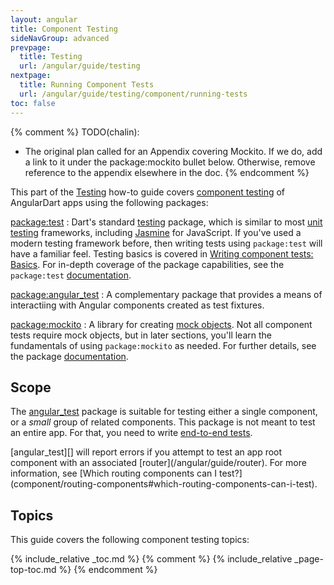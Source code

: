 ```yaml
---
layout: angular
title: Component Testing
sideNavGroup: advanced
prevpage:
  title: Testing
  url: /angular/guide/testing
nextpage:
  title: Running Component Tests
  url: /angular/guide/testing/component/running-tests
toc: false
---
```

{% comment %}
TODO(chalin):
- The original plan called for an Appendix covering Mockito. If we do, add a link
  to it under the package:mockito bullet below. Otherwise,
  remove reference to the appendix elsewhere in the doc.
{% endcomment %}

This part of the [Testing](/angular/guide/testing) how-to guide covers
[component testing][] of AngularDart apps using the following packages:

[package:test][]
: Dart's standard [testing][] package, which is similar to most
  [unit testing][] frameworks, including [Jasmine][] for
  JavaScript. If you've used a modern testing framework before,
  then writing tests using `package:test` will have a familiar feel.
  Testing basics is covered in [Writing component tests: Basics](component/basics). For
  in-depth coverage of the package capabilities, see the `package:test`
  [documentation][package:test].

[package:angular_test][]
: A complementary package that provides a means of interactiing with Angular components created as test fixtures.

[package:mockito][]
: A library for creating
  [mock objects](https://en.wikipedia.org/wiki/Mock_object).
  Not all component tests require mock objects, but in later sections, you'll learn
  the fundamentals of using `package:mockito` as needed. For further details,
  see the package [documentation][package:mockito].

## Scope

The [angular_test][] package is suitable for testing either a
single component, or a _small_ group of related components.
This package is not meant to test an entire app. For that, you need to write
[end-to-end tests](/angular/guide/testing/e2e).

<div class="alert alert-warning" markdown="1">
  [angular_test][] will report errors if you attempt to test an
  app root component with an associated [router](/angular/guide/router). For more information, see
  [Which routing components can I test?](component/routing-components#which-routing-components-can-i-test).
</div>

## Topics

This guide covers the following component testing topics:

{% include_relative _toc.md %}
{% comment %}
{% include_relative _page-top-toc.md %}
{% endcomment %}

[Jasmine]: https://jasmine.github.io
[angular_test]: https://pub.dartlang.org/packages/angular_test
[component testing]: https://en.wikipedia.org/wiki/Software_testing#Component_interface_testing
[package:angular_test]: https://pub.dartlang.org/packages/angular_test
[package:mockito]: https://pub.dartlang.org/packages/mockito
[package:test]: https://pub.dartlang.org/packages/test
[testing]: {{site.dartlang}}/guides/testing
[unit testing]: https://en.wikipedia.org/wiki/Unit_testing
